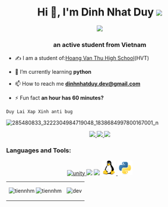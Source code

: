<h1 align="center">Hi 🌱, I'm Dinh Nhat Duy <img src="https://media.giphy.com/media/mGcNjsfWAjY5AEZNw6/giphy.gif" width="50"></h2></h1>
<div>
<p align="center"><img src="https://img.icons8.com/color/48/000000/vietnam-circular.png"/></p>
<h3 align="center"> an active student from Vietnam </h3>

- ✍ I am a student of:[Hoang Van Thu High School](c3hoangvanthu.quangngai.edu.vn)(HVT)

- 🌱 I’m currently learning **python**

- 📫 How to reach me **dinhnhatduy.dev@gmail.com**

- ⚡ Fun fact **an hour has 60 minutes?**

```
Duy Lai Xap Xinh anti bug
```
![285480833_3222304984719048_1838684997800167001_n](https://user-images.githubusercontent.com/112327856/187076834-2d6c7c50-2f8a-498c-995d-6c5a7c5a122b.jpg)


<p align="center">
  </a>
  <a href="https://www.facebook.com/nhatduypc" alt="Facebook">
    <img src="https://img.icons8.com/fluent/48/000000/facebook-new.png" target="_blank" />
  </a> 
  <a href="https://github.com/chickencoder004" alt="Github">
    <img src="https://img.icons8.com/fluent/48/000000/github.png"/>
  </a>
  <a href="mailto:dinhnhatduy.dev@gmail.com" alt="Email">
    <img src="https://img.icons8.com/fluent/48/000000/mailing.png"/>
  </a>
</p>

<h3 align="left">Languages and Tools:</h3>
<p align="center">
<a href="https://unity.com/" target="_blank"> <img src="https://www.vectorlogo.zone/logos/unity3d/unity3d-icon.svg" alt="unity" width="40" height="40" /> </a>
  <img src="https://img.icons8.com/color/48/000000/visual-studio-code-2019.png"/>
  <img src="https://img.icons8.com/color/48/000000/visual-studio-2019.png"/>
  <a href="https://www.linux.org/" target="_blank"> <img src="https://raw.githubusercontent.com/devicons/devicon/master/icons/linux/linux-original.svg" alt="linux" width="40" height="40" /> </a>
  <a href="https://www.python.org" target="_blank"> <img src="https://raw.githubusercontent.com/devicons/devicon/master/icons/python/python-original.svg" alt="python" width="40" height="40" /> </a>
</p>

<table style="width:100%;">
  <tr>
    <td>
      <img src="https://github-readme-stats.vercel.app/api/top-langs/?username=tiennhm&bg_color=FFFFFF00&text_color=179fa3&layout=compact&hide=CSS&langs_count=10&custom_title=Top%20ngôn%20ngữ%20được%20dùng" alt="tiennhm" width="100%"/>
      <img src="https://github-readme-stats.vercel.app/api?username=tiennhm&bg_color=FFFFFF00&text_color=179fa3&show_icons=true&count_private=true&include_all_commits=true&custom_title=Hoạt%20động%20trên%20Github" alt="tiennhm" width="100%"/>
    </td>
    <td>
      <p align="center"> 
        <img src="https://cdn.dribbble.com/users/1059583/screenshots/4171367/coding-freak.gif" alt="dev" width="100%"/>
      </p>
    </td>
  </tr>
</table>

